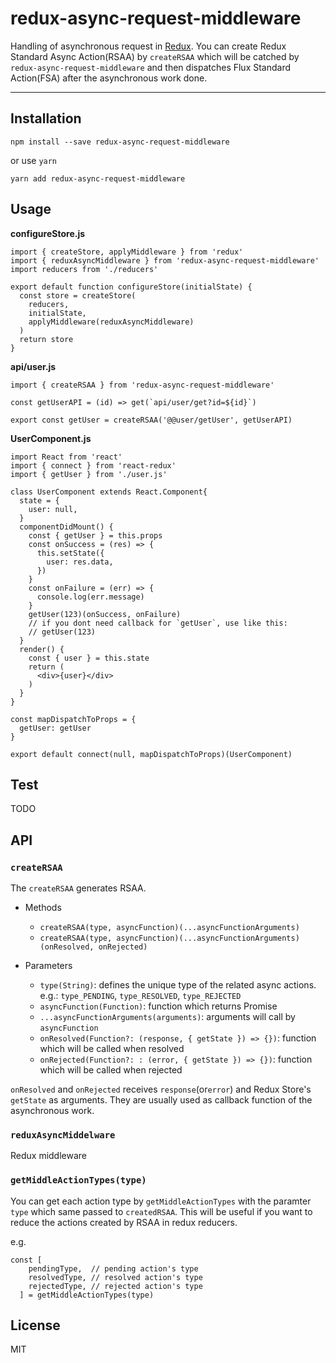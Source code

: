 # redux-async-request-middleware

Handling of asynchronous request in [Redux](https://redux.js.org/). You can create Redux Standard Async Action(RSAA) by `createRSAA` which will be catched by `redux-async-request-middleware` and then dispatches Flux Standard Action(FSA) after the asynchronous work done.

---

## Installation

```
npm install --save redux-async-request-middleware
```

or use `yarn`

```
yarn add redux-async-request-middleware
```

## Usage

**configureStore.js**

```
import { createStore, applyMiddleware } from 'redux'
import { reduxAsyncMiddleware } from 'redux-async-request-middleware'
import reducers from './reducers'

export default function configureStore(initialState) {
  const store = createStore(
    reducers,
    initialState,
    applyMiddleware(reduxAsyncMiddleware)
  )
  return store
}
```

**api/user.js**

```
import { createRSAA } from 'redux-async-request-middleware'

const getUserAPI = (id) => get(`api/user/get?id=${id}`)

export const getUser = createRSAA('@@user/getUser', getUserAPI)
```

**UserComponent.js**

```
import React from 'react'
import { connect } from 'react-redux'
import { getUser } from './user.js'

class UserComponent extends React.Component{
  state = {
    user: null,
  }
  componentDidMount() {
    const { getUser } = this.props
    const onSuccess = (res) => {
      this.setState({
        user: res.data,
      })
    }
    const onFailure = (err) => {
      console.log(err.message)
    }
    getUser(123)(onSuccess, onFailure)
    // if you dont need callback for `getUser`, use like this:
    // getUser(123)
  }
  render() {
    const { user } = this.state
    return (
      <div>{user}</div>
    )
  }
}

const mapDispatchToProps = {
  getUser: getUser
}

export default connect(null, mapDispatchToProps)(UserComponent)
```

## Test

TODO

## API

### `createRSAA`

The `createRSAA` generates RSAA.

- Methods

  - `createRSAA(type, asyncFunction)(...asyncFunctionArguments)`
  - `createRSAA(type, asyncFunction)(...asyncFunctionArguments)(onResolved, onRejected)`

- Parameters

  - `type(String)`: defines the unique type of the related async actions. e.g.: `type_PENDING`, `type_RESOLVED`, `type_REJECTED`
  - `asyncFunction(Function)`: function which returns Promise
  - `...asyncFunctionArguments(arguments)`: arguments will call by `asyncFunction`
  - `onResolved(Function?: (response, { getState }) => {})`: function which will be called when resolved
  - `onRejected(Function?: : (error, { getState }) => {})`: function which will be called when rejected

`onResolved` and `onRejected` receives `response`(or`error`) and Redux Store's `getState` as arguments. They are usually used as callback function of the asynchronous work.

### `reduxAsyncMiddelware`

Redux middleware

### `getMiddleActionTypes(type)`

You can get each action type by `getMiddleActionTypes` with the paramter `type` which same passed to `createdRSAA`. This will be useful if you want to reduce the actions created by RSAA in redux reducers.

e.g.

```
const [
    pendingType,  // pending action's type
    resolvedType, // resolved action's type
    rejectedType, // rejected action's type
  ] = getMiddleActionTypes(type)
```

## License

MIT
